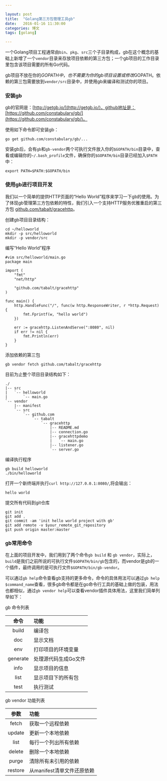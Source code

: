 ```yaml
---

layout: post
title:  "Golang第三方包管理工具gb"
date:   2016-01-16 11:30:00
categories: 博文
tags: [golang]

---
```



一个Golang项目工程通常由`bin`、`pkg`、`src`三个子目录构成，gb在这个概念的基础上新增了一个`vendor`目录来存放项目依赖的第三方包；一个gb项目的工作目录里包含该项目需要的所有Go代码。

gb项目不放在你的$GOPATH中，也不需要为你的gb项目设置或修改$GOPATH。依赖的第三包需要放到`vendor/src`目录中，并使用gb来编译和测试你的项目。

### 安装gb

gb的官网是：[http://getgb.io/](http://getgb.io/)，github地址是：[https://github.com/constabulary/gb/](https://github.com/constabulary/gb/)。

使用如下命令即可安装gb：

    go get github.com/constabulary/gb/...

安装gb后，会有`gb`和`gb-vendor`两个可执行文件放入你的`$GOPATH/bin`目录中，查看或编辑你的`~/.bash_profile`文件，确保你的`$GOPATH/bin`目录已经加入`$PATH`中：

    export PATH=$PATH:$GOPATH/bin

### 使用gb进行项目开发

我们以一个简单的提供HTTP页面的“Hello World”程序来学习一下gb的使用。为了体现gb管理第三方包依赖的特性，我们引入一个支持HTTP服务优雅重启的第三方包 [github.com/tabalt/gracehttp](https://github.com/tabalt/gracehttp)。

创建gb项目目录结构：

    cd ~/helloworld
    mkdir -p src/helloworld
    mkdir -p vendor/src
    
编写“Hello World”程序

    #vim src/helloworld/main.go
    package main

    import (
        "fmt"
        "net/http"
    
        "github.com/tabalt/gracehttp"
    )
    
    func main() {
        http.HandleFunc("/", func(w http.ResponseWriter, r *http.Request) {
            fmt.Fprintf(w, "hello world")
        })
    
        err := gracehttp.ListenAndServe(":8080", nil)
        if err != nil {
            fmt.Println(err)
        }
    }

添加依赖的第三包

    gb vendor fetch github.com/tabalt/gracehttp


目前为止整个项目目录结构如下：

    ./
    |-- src
    |   `-- helloworld
    |       `-- main.go
    `-- vendor
        |-- manifest
        `-- src
            `-- github.com
                `-- tabalt
                    `-- gracehttp
                        |-- README.md
                        |-- connection.go
                        |-- gracehttpdemo
                        |   `-- main.go
                        |-- listener.go
                        `-- server.go

编译执行程序

    gb build helloworld
    ./bin/helloworld


打开一个新终端并执行`curl http://127.0.0.1:8080/`,将会输出：

    hello world
    

提交所有代码到git仓库

    git init
    git add .
    git commit -am 'init hello world project with gb'
    git add remote -v $your_remote_git_repository
    git push origin master:master


### gb常用命令

在上面的项目开发中，我们用到了两个命令`gb build` 和 `gb vendor`，实际上，`build`是我们之前所说的可执行文件`$GOPATH/bin/gb`包含的，而vendor是gb的一个插件，最终调用的是可执行文件`$GOPATH/bin/gb-vendor`。

可以通过`gb help`命令查看gb支持的更多命令，命令的具体用法可以通过`gb help $command_name`查看，很多gb命令都是在go命令行工具的基础上做的包装，用法也都相似，通过`gb vendor help`可以查看vendor插件具体用法，这里我们简单列举如下：


gb 命令列表

| 命令 | 功能 | 
|:-----:|:--------|
| build | 编译包 |
| doc | 显示文档 |
| env | 打印项目的环境变量 |
| generate | 处理源代码生成Go文件 |
| info | 显示项目的信息 |
| list | 显示项目下的所有包 |
| test | 执行测试 |

gb vendor 功能列表

| 参数 | 功能 | 
|:-----:|:--------|
| fetch | 获取一个远程依赖 |
| update | 更新一个本地依赖 |
| list | 每行一个列出所有依赖 |
| delete | 删除一个本地依赖 |
| purge | 清除所有未引用的依赖 |
| restore | 从manifest清单文件还原依赖 |

